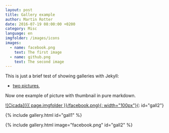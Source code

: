 ```yaml
---
layout: post
title: Gallery example
author: Martin Rotter
date: 2016-07-19 08:00:00 +0200
category: Misc
language: en
imgfolder: /images/icons
images:
  - name: facebook.png
    text: The first image
  - name: github.png
    text: The second image
---
```


This is just a brief test of showing galleries with Jekyll:

* <a id="gall1" href="#">two pictures</a>,


Now one example of picture with thumbnail in pure markdown.

[![Cicada]({{ page.imgfolder }}/facebook.png){: width="100px"}](#){: id="gall2"}

{% include gallery.html id="gall1" %}

{% include gallery.html image="facebook.png" id="gall2" %}